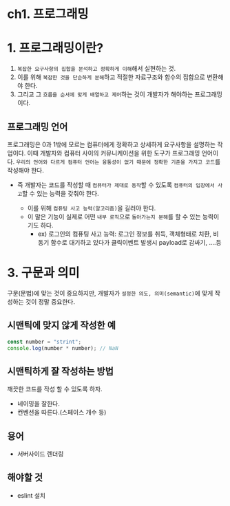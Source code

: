 # ch1. 프로그래밍

# 1. 프로그래밍이란?

1. `복잡한 요구사항의 집합을 분석하고 정확하게 이해`해서 실현하는 것.
2. 이를 위해 `복잡한 것을 단순하게 분해`하고 적절한 자료구조와 함수의 집합으로 변환해야 한다.
3. 그리고 그 `흐름을 순서에 맞게 배열하고 제어`하는 것이 개발자가 해야하는 프로그래밍이다.

## 프로그래밍 언어

프로그래밍은 0과 1밖에 모르는 컴퓨터에게 정확하고 상세하게 요구사항을 설명하는 작업이다. 이때 개발자와 컴퓨터 사이의 커뮤니케이션을 위한 도구가 프로그래밍 언어이다. `우리의 언어와 다르게 컴퓨터 언어는 융통성이 없기 때문에 정확한 기준을 가지고 코드`를 작성해야 한다.

- 즉 개발자는 코드를 작성할 때 `컴퓨터가 제대로 동작`할 수 있도록 `컴퓨터의 입장에서 사고`할 수 있는 능력을 갖춰야 한다.

  - 이를 위해 `컴퓨팅 사고 능력(알고리즘)`을 길러야 한다.
  - 이 말은 기능이 실제로 어떤 `내부 로직`으로 `돌아가는지 분해`를 할 수 있는 능력이기도 하다.
    - ex) 로그인의 컴퓨팅 사고 능력: 로그인 정보를 취득, 객체형태로 치환, 비동기 함수로 대기하고 있다가 클릭이벤트 발생시 payload로 감싸기, ....등

# 3. 구문과 의미

구문(문법)에 맞는 것이 중요하지만, 개발자가 `설정한 의도, 의미(semantic)`에 맞게 작성하는 것이 정말 중요한다.

## 시맨틱에 맞지 않게 작성한 예

```js
const number = "strint";
console.log(number * number); // NaN
```

## 시맨틱하게 잘 작성하는 방법

깨끗한 코드를 작성 할 수 있도록 하자.

- 네이밍을 잘한다.
- 컨벤션을 따른다.(스페이스 개수 등)

## 용어

- 서버사이드 렌더링

## 해야할 것

- eslint 설치
